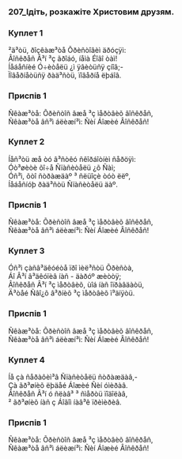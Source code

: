 ### 207_Ідіть, розкажіте Христовим друзям.
### Куплет 1
²ä³òü, ðîçêàæ³òå Õðèñòîâèì äðóçÿì:<br/>Âîñêðåñ Â³í ³ç ãðîáó, íåìà Éîãî òàì!<br/>Íåáåñíèé Ó÷èòåëü ¿ì ÿâèòüñÿ çíîâ;-<br/>Ïîâåðíåòüñÿ ðàä³ñòü, ïîâåðíå ëþáîâ.
### Приспів 1
Ñêàæ³òå: Õðèñòîñ âæå ³ç ìåðòâèõ âîñêðåñ,<br/>Ñêàæ³òå âñ³ì áëèæí³ì: Ñèí Áîæèé Âîñêðåñ!
### Куплет 2
Íåñ³òü æå òó â³ñòêó ñêîðáîòíèì ñåðöÿì:<br/>Óò³øèòè õî÷å Ñïàñèòåëü ¿õ Ñàì;<br/>Óñ³ì, õòî ñòðàæäàº ³ ñëüîçè òóò ëëº,<br/>Íåáåñíóþ ðàä³ñòü Ñïàñèòåëü äàº.
### Приспів 1
Ñêàæ³òå: Õðèñòîñ âæå ³ç ìåðòâèõ âîñêðåñ,<br/>Ñêàæ³òå âñ³ì áëèæí³ì: Ñèí Áîæèé Âîñêðåñ!
### Куплет 3
Óñ³ì çàñâ³äêóéòå ïðî ìèë³ñòü Õðèñòà,<br/>Áî Â³í â³äêóïèâ íàñ - äàðóº æèòòÿ;<br/>Âîñêðåñ Â³í ³ç ìåðòâèõ, ùîá íàñ îïðàâäàòü,<br/>Ä³òåé Ñâî¿õ â³ðíèõ ³ç ìåðòâèõ ï³äíÿòü.
### Приспів 1
Ñêàæ³òå: Õðèñòîñ âæå ³ç ìåðòâèõ âîñêðåñ,<br/>Ñêàæ³òå âñ³ì áëèæí³ì: Ñèí Áîæèé Âîñêðåñ!
### Куплет 4
Íå çà ñåðàôèì³â Ñïàñèòåëü ñòðàæäàâ,-<br/>Çà ãð³øíèõ ëþäåé Áîæèé Ñèí óìèðàâ.<br/>Âîñêðåñ Â³í ó ñëàâ³ ³ ñìåðòü ïîäîëàâ,<br/>² ãð³øíèõ íàñ ç Áîãîì íàâ³ê ïðèìèðèâ.
### Приспів 1
Ñêàæ³òå: Õðèñòîñ âæå ³ç ìåðòâèõ âîñêðåñ,<br/>Ñêàæ³òå âñ³ì áëèæí³ì: Ñèí Áîæèé Âîñêðåñ!
